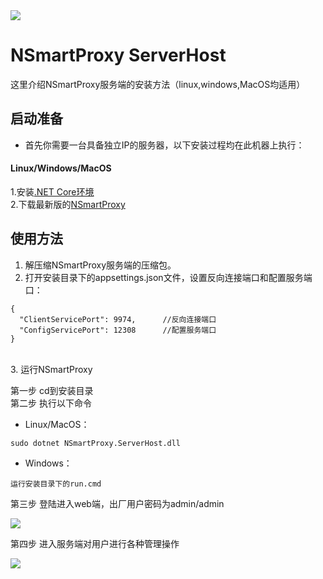 
<img src="https://github.com/tmoonlight/NSmartProxy/blob/master/NSmartProxyNew.png">

# NSmartProxy ServerHost

这里介绍NSmartProxy服务端的安装方法（linux,windows,MacOS均适用）<br />

## 启动准备
* 首先你需要一台具备独立IP的服务器，以下安装过程均在此机器上执行：
#### Linux/Windows/MacOS
1.安装[.NET Core环境](https://dotnet.microsoft.com/download)<br />
2.下载最新版的[NSmartProxy](https://github.com/tmoonlight/NSmartProxy/releases)

## 使用方法
1. 解压缩NSmartProxy服务端的压缩包。
2. 打开安装目录下的appsettings.json文件，设置反向连接端口和配置服务端口：<br />
```
{
  "ClientServicePort": 9974,      //反向连接端口
  "ConfigServicePort": 12308      //配置服务端口
}
```
<br />
3. 运行NSmartProxy <br />

第一步 cd到安装目录 <br />
第二步 执行以下命令
* Linux/MacOS：
```
sudo dotnet NSmartProxy.ServerHost.dll
```
* Windows：

```
运行安装目录下的run.cmd
```

第三步 登陆进入web端，出厂用户密码为admin/admin

<img src="https://github.com/tmoonlight/100lines/raw/master/6.nspserverrunnning_1.gif" />

第四步 进入服务端对用户进行各种管理操作

<img src="https://github.com/tmoonlight/100lines/raw/master/6.nspserverrunnning_2.gif" />

